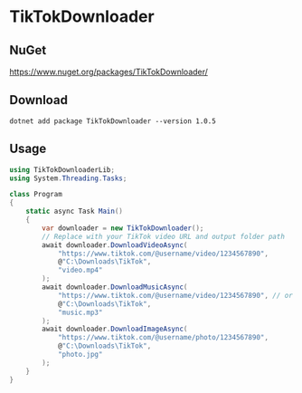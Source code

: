 # TikTokDownloader

## NuGet
https://www.nuget.org/packages/TikTokDownloader/

## Download
```dotnet add package TikTokDownloader --version 1.0.5```

## Usage

```csharp
using TikTokDownloaderLib;
using System.Threading.Tasks;

class Program
{
    static async Task Main()
    {
        var downloader = new TikTokDownloader();
        // Replace with your TikTok video URL and output folder path
        await downloader.DownloadVideoAsync(
            "https://www.tiktok.com/@username/video/1234567890", 
            @"C:\Downloads\TikTok", 
            "video.mp4"
        );
        await downloader.DownloadMusicAsync(
            "https://www.tiktok.com/@username/video/1234567890", // or photo
            @"C:\Downloads\TikTok",
            "music.mp3"
        );
        await downloader.DownloadImageAsync(
            "https://www.tiktok.com/@username/photo/1234567890", 
            @"C:\Downloads\TikTok", 
            "photo.jpg"
        );
    }
}
```
